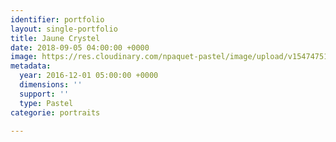 ```yaml
---
identifier: portfolio
layout: single-portfolio
title: Jaune Crystel
date: 2018-09-05 04:00:00 +0000
image: https://res.cloudinary.com/npaquet-pastel/image/upload/v1547475121/16711945_1860028477599724_181452801893996430_n.jpg
metadata:
  year: 2016-12-01 05:00:00 +0000
  dimensions: ''
  support: ''
  type: Pastel
categorie: portraits

---
```

